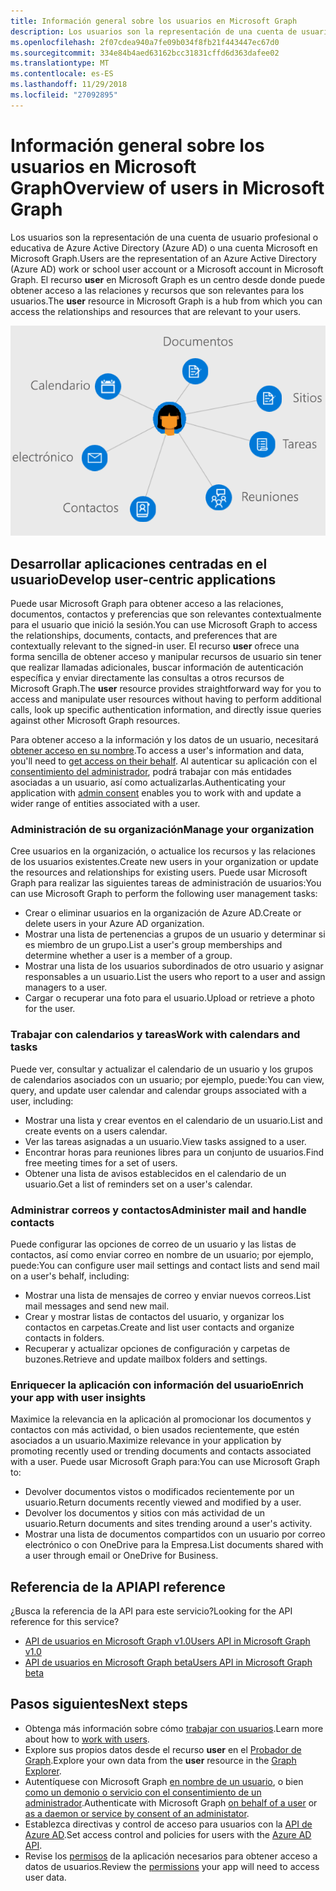 ```yaml
---
title: Información general sobre los usuarios en Microsoft Graph
description: Los usuarios son la representación de una cuenta de usuario profesional o educativa de Azure Active Directory (Azure AD) o una cuenta Microsoft en Microsoft Graph. El recurso **user** en Microsoft Graph es un centro desde donde puede obtener acceso a las relaciones y recursos que son relevantes para los usuarios.
ms.openlocfilehash: 2f07cdea940a7fe09b034f8fb21f443447ec67d0
ms.sourcegitcommit: 334e84b4aed63162bcc31831cffd6d363dafee02
ms.translationtype: MT
ms.contentlocale: es-ES
ms.lasthandoff: 11/29/2018
ms.locfileid: "27092895"
---
```

# <a name="overview-of-users-in-microsoft-graph"></a><span data-ttu-id="10065-104">Información general sobre los usuarios en Microsoft Graph</span><span class="sxs-lookup"><span data-stu-id="10065-104">Overview of users in Microsoft Graph</span></span>

<span data-ttu-id="10065-105">Los usuarios son la representación de una cuenta de usuario profesional o educativa de Azure Active Directory (Azure AD) o una cuenta Microsoft en Microsoft Graph.</span><span class="sxs-lookup"><span data-stu-id="10065-105">Users are the representation of an Azure Active Directory (Azure AD) work or school user account or a Microsoft account in Microsoft Graph.</span></span> <span data-ttu-id="10065-106">El recurso **user** en Microsoft Graph es un centro desde donde puede obtener acceso a las relaciones y recursos que son relevantes para los usuarios.</span><span class="sxs-lookup"><span data-stu-id="10065-106">The **user** resource in Microsoft Graph is a hub from which you can access the relationships and resources that are relevant to your users.</span></span>

![Diagrama donde se muestra un usuario conectado a un calendario, correo electrónico, contactos, reuniones, tareas, sitios y documentos](images/users.png)

## <a name="develop-user-centric-applications"></a><span data-ttu-id="10065-108">Desarrollar aplicaciones centradas en el usuario</span><span class="sxs-lookup"><span data-stu-id="10065-108">Develop user-centric applications</span></span>

<span data-ttu-id="10065-109">Puede usar Microsoft Graph para obtener acceso a las relaciones, documentos, contactos y preferencias que son relevantes contextualmente para el usuario que inició la sesión.</span><span class="sxs-lookup"><span data-stu-id="10065-109">You can use Microsoft Graph to access the relationships, documents, contacts, and preferences that are contextually relevant to the signed-in user.</span></span> <span data-ttu-id="10065-110">El recurso **user** ofrece una forma sencilla de obtener acceso y manipular recursos de usuario sin tener que realizar llamadas adicionales, buscar información de autenticación específica y enviar directamente las consultas a otros recursos de Microsoft Graph.</span><span class="sxs-lookup"><span data-stu-id="10065-110">The **user** resource provides straightforward way for you to access and manipulate user resources without having to perform additional calls, look up specific authentication information, and directly issue queries against other Microsoft Graph resources.</span></span>

<span data-ttu-id="10065-111">Para obtener acceso a la información y los datos de un usuario, necesitará [obtener acceso en su nombre](auth-v2-user.md).</span><span class="sxs-lookup"><span data-stu-id="10065-111">To access a user's information and data, you'll need to [get access on their behalf](auth-v2-user.md).</span></span> <span data-ttu-id="10065-112">Al autenticar su aplicación con el [consentimiento del administrador](permissions-reference.md), podrá trabajar con más entidades asociadas a un usuario, así como actualizarlas.</span><span class="sxs-lookup"><span data-stu-id="10065-112">Authenticating your application with [admin consent](permissions-reference.md) enables you to work with and update a wider range of entities associated with a user.</span></span>

### <a name="manage-your-organization"></a><span data-ttu-id="10065-113">Administración de su organización</span><span class="sxs-lookup"><span data-stu-id="10065-113">Manage your organization</span></span>

<span data-ttu-id="10065-114">Cree usuarios en la organización, o actualice los recursos y las relaciones de los usuarios existentes.</span><span class="sxs-lookup"><span data-stu-id="10065-114">Create new users in your organization or update the resources and relationships for existing users.</span></span> <span data-ttu-id="10065-115">Puede usar Microsoft Graph para realizar las siguientes tareas de administración de usuarios:</span><span class="sxs-lookup"><span data-stu-id="10065-115">You can use Microsoft Graph to perform the following user management tasks:</span></span> 

- <span data-ttu-id="10065-116">Crear o eliminar usuarios en la organización de Azure AD.</span><span class="sxs-lookup"><span data-stu-id="10065-116">Create or delete users in your Azure AD organization.</span></span>
- <span data-ttu-id="10065-117">Mostrar una lista de pertenencias a grupos de un usuario y determinar si es miembro de un grupo.</span><span class="sxs-lookup"><span data-stu-id="10065-117">List a user's group memberships and determine whether a user is a member of a group.</span></span>
- <span data-ttu-id="10065-118">Mostrar una lista de los usuarios subordinados de otro usuario y asignar responsables a un usuario.</span><span class="sxs-lookup"><span data-stu-id="10065-118">List the users who report to a user and assign managers to a user.</span></span>
- <span data-ttu-id="10065-119">Cargar o recuperar una foto para el usuario.</span><span class="sxs-lookup"><span data-stu-id="10065-119">Upload or retrieve a photo for the user.</span></span>

### <a name="work-with-calendars-and-tasks"></a><span data-ttu-id="10065-120">Trabajar con calendarios y tareas</span><span class="sxs-lookup"><span data-stu-id="10065-120">Work with calendars and tasks</span></span>

<span data-ttu-id="10065-121">Puede ver, consultar y actualizar el calendario de un usuario y los grupos de calendarios asociados con un usuario; por ejemplo, puede:</span><span class="sxs-lookup"><span data-stu-id="10065-121">You can view, query, and update user calendar and calendar groups associated with a user, including:</span></span>

- <span data-ttu-id="10065-122">Mostrar una lista y crear eventos en el calendario de un usuario.</span><span class="sxs-lookup"><span data-stu-id="10065-122">List and create events on a users calendar.</span></span>
- <span data-ttu-id="10065-123">Ver las tareas asignadas a un usuario.</span><span class="sxs-lookup"><span data-stu-id="10065-123">View tasks assigned to a user.</span></span>
- <span data-ttu-id="10065-124">Encontrar horas para reuniones libres para un conjunto de usuarios.</span><span class="sxs-lookup"><span data-stu-id="10065-124">Find free meeting times for a set of users.</span></span>
- <span data-ttu-id="10065-125">Obtener una lista de avisos establecidos en el calendario de un usuario.</span><span class="sxs-lookup"><span data-stu-id="10065-125">Get a list of reminders set on a user's calendar.</span></span>

### <a name="administer-mail-and-handle-contacts"></a><span data-ttu-id="10065-126">Administrar correos y contactos</span><span class="sxs-lookup"><span data-stu-id="10065-126">Administer mail and handle contacts</span></span>

<span data-ttu-id="10065-127">Puede configurar las opciones de correo de un usuario y las listas de contactos, así como enviar correo en nombre de un usuario; por ejemplo, puede:</span><span class="sxs-lookup"><span data-stu-id="10065-127">You can configure user mail settings and contact lists and send mail on a user's behalf, including:</span></span>

- <span data-ttu-id="10065-128">Mostrar una lista de mensajes de correo y enviar nuevos correos.</span><span class="sxs-lookup"><span data-stu-id="10065-128">List mail messages and send new mail.</span></span>
- <span data-ttu-id="10065-129">Crear y mostrar listas de contactos del usuario, y organizar los contactos en carpetas.</span><span class="sxs-lookup"><span data-stu-id="10065-129">Create and list user contacts and organize contacts in folders.</span></span>
- <span data-ttu-id="10065-130">Recuperar y actualizar opciones de configuración y carpetas de buzones.</span><span class="sxs-lookup"><span data-stu-id="10065-130">Retrieve and update mailbox folders and settings.</span></span>

### <a name="enrich-your-app-with-user-insights"></a><span data-ttu-id="10065-131">Enriquecer la aplicación con información del usuario</span><span class="sxs-lookup"><span data-stu-id="10065-131">Enrich your app with user insights</span></span>

<span data-ttu-id="10065-132">Maximice la relevancia en la aplicación al promocionar los documentos y contactos con más actividad, o bien usados recientemente, que estén asociados a un usuario.</span><span class="sxs-lookup"><span data-stu-id="10065-132">Maximize relevance in your application by promoting recently used or trending documents and contacts associated with a user.</span></span> <span data-ttu-id="10065-133">Puede usar Microsoft Graph para:</span><span class="sxs-lookup"><span data-stu-id="10065-133">You can use Microsoft Graph to:</span></span>

- <span data-ttu-id="10065-134">Devolver documentos vistos o modificados recientemente por un usuario.</span><span class="sxs-lookup"><span data-stu-id="10065-134">Return documents recently viewed and modified by a user.</span></span>
- <span data-ttu-id="10065-135">Devolver los documentos y sitios con más actividad de un usuario.</span><span class="sxs-lookup"><span data-stu-id="10065-135">Return documents and sites trending around a user's activity.</span></span>
- <span data-ttu-id="10065-136">Mostrar una lista de documentos compartidos con un usuario por correo electrónico o con OneDrive para la Empresa.</span><span class="sxs-lookup"><span data-stu-id="10065-136">List documents shared with a user through email or OneDrive for Business.</span></span>

## <a name="api-reference"></a><span data-ttu-id="10065-137">Referencia de la API</span><span class="sxs-lookup"><span data-stu-id="10065-137">API reference</span></span>
<span data-ttu-id="10065-138">¿Busca la referencia de la API para este servicio?</span><span class="sxs-lookup"><span data-stu-id="10065-138">Looking for the API reference for this service?</span></span>

- [<span data-ttu-id="10065-139">API de usuarios en Microsoft Graph v1.0</span><span class="sxs-lookup"><span data-stu-id="10065-139">Users API in Microsoft Graph v1.0</span></span>](/graph/api/resources/users?view=graph-rest-1.0)
- [<span data-ttu-id="10065-140">API de usuarios en Microsoft Graph beta</span><span class="sxs-lookup"><span data-stu-id="10065-140">Users API in Microsoft Graph beta</span></span>](/graph/api/resources/users?view=graph-rest-beta)

## <a name="next-steps"></a><span data-ttu-id="10065-141">Pasos siguientes</span><span class="sxs-lookup"><span data-stu-id="10065-141">Next steps</span></span>

- <span data-ttu-id="10065-142">Obtenga más información sobre cómo [trabajar con usuarios](/graph/api/resources/users?view=graph-rest-1.0).</span><span class="sxs-lookup"><span data-stu-id="10065-142">Learn more about how to [work with users](/graph/api/resources/users?view=graph-rest-1.0).</span></span>
- <span data-ttu-id="10065-143">Explore sus propios datos desde el recurso **user** en el [Probador de Graph](https://developer.microsoft.com/graph/graph-explorer).</span><span class="sxs-lookup"><span data-stu-id="10065-143">Explore your own data from the **user** resource in the [Graph Explorer](https://developer.microsoft.com/graph/graph-explorer).</span></span>
- <span data-ttu-id="10065-144">Autentíquese con Microsoft Graph [en nombre de un usuario](auth-v2-user.md), o bien [como un demonio o servicio con el consentimiento de un administrador](auth-v2-service.md).</span><span class="sxs-lookup"><span data-stu-id="10065-144">Authenticate with Microsoft Graph [on behalf of a user](auth-v2-user.md) or [as a daemon or service by consent of an administator](auth-v2-service.md).</span></span>
- <span data-ttu-id="10065-145">Establezca directivas y control de acceso para usuarios con la [API de Azure AD](/graph/api/resources/azure-ad-overview?view=graph-rest-1.0).</span><span class="sxs-lookup"><span data-stu-id="10065-145">Set access control and policies for users with the [Azure AD API](/graph/api/resources/azure-ad-overview?view=graph-rest-1.0).</span></span>
- <span data-ttu-id="10065-146">Revise los [permisos](permissions-reference.md) de la aplicación necesarios para obtener acceso a datos de usuarios.</span><span class="sxs-lookup"><span data-stu-id="10065-146">Review the [permissions](permissions-reference.md) your app will need to access user data.</span></span> 
<!-- This isn't really a next step; let's remove to keep the list of links concise.>
- Stay up to date with Microsoft Graph [changelog](changelog.md).
-->
